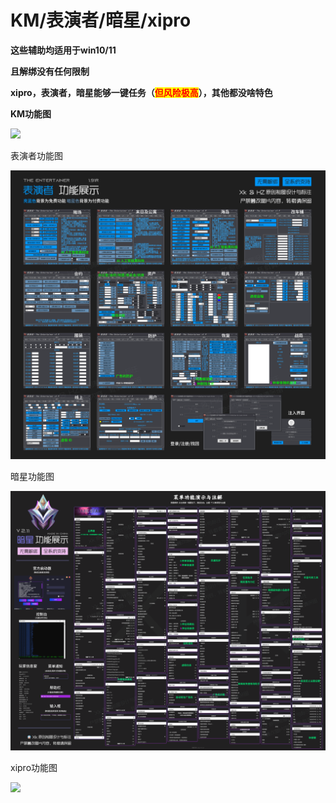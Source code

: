 # KM/表演者/暗星/xipro

**这些辅助均适用于win10/11**

**且解绑没有任何限制**

**xipro，表演者，暗星能够一键任务（**<mark style="color:red;">**但风险极高**</mark>**），其他都没啥特色**

**KM功能图**

![](../../.gitbook/assets/KM.jpg)

表演者功能图

![](<../../.gitbook/assets/表演者 1.91R 功能演示与注解.png>)

暗星功能图

![](<../../.gitbook/assets/暗星 2.11 功能演示与注解 V2.png>)

xipro功能图

![](../../.gitbook/assets/XiPro.png)
